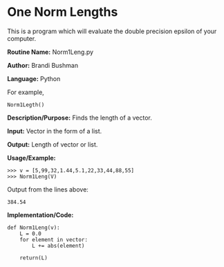 # One Norm Lengths
This is a program which will evaluate the double precision epsilon of your computer.

**Routine Name:**           Norm1Leng.py

**Author:** Brandi Bushman

**Language:** Python

For example,

    Norm1Legth()


**Description/Purpose:** Finds the length of a vector.

**Input:** Vector in the form of a list. 

**Output:**  Length of vector or list. 

**Usage/Example:**
~~~
>>> v = [5,99,32,1.44,5.1,22,33,44,88,55]
>>> Norm1Leng(V)
~~~      
Output from the lines above:
~~~
384.54
~~~

**Implementation/Code:**
 
~~~
def Norm1Leng(v):
    L = 0.0
    for element in vector:
        L += abs(element)

    return(L)
                

~~~
